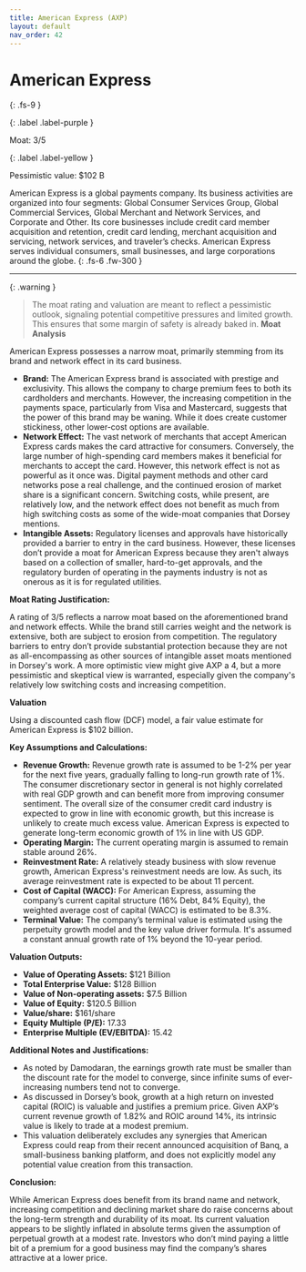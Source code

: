 ```yaml
---
title: American Express (AXP)
layout: default
nav_order: 42
---
```


# American Express
{: .fs-9 }

{: .label .label-purple }

Moat: 3/5

{: .label .label-yellow }

Pessimistic value: $102 B

American Express is a global payments company. Its business activities are organized into four segments: Global Consumer Services Group, Global Commercial Services, Global Merchant and Network Services, and Corporate and Other. Its core businesses include credit card member acquisition and retention, credit card lending, merchant acquisition and servicing, network services, and traveler’s checks.  American Express serves individual consumers, small businesses, and large corporations around the globe.
{: .fs-6 .fw-300 }

---

{: .warning } 
>The moat rating and valuation are meant to reflect a pessimistic outlook, signaling potential competitive pressures and limited growth. This ensures that some margin of safety is already baked in.
**Moat Analysis**

American Express possesses a narrow moat, primarily stemming from its brand and network effect in its card business.

* **Brand:** The American Express brand is associated with prestige and exclusivity. This allows the company to charge premium fees to both its cardholders and merchants. However, the increasing competition in the payments space, particularly from Visa and Mastercard, suggests that the power of this brand may be waning.  While it does create customer stickiness, other lower-cost options are available.
* **Network Effect:**  The vast network of merchants that accept American Express cards makes the card attractive for consumers. Conversely, the large number of high-spending card members makes it beneficial for merchants to accept the card. However, this network effect is not as powerful as it once was.  Digital payment methods and other card networks pose a real challenge, and the continued erosion of market share is a significant concern. Switching costs, while present, are relatively low, and the network effect does not benefit as much from high switching costs as some of the wide-moat companies that Dorsey mentions.
* **Intangible Assets:** Regulatory licenses and approvals have historically provided a barrier to entry in the card business.  However, these licenses don’t provide a moat for American Express because they aren't always based on a collection of smaller, hard-to-get approvals, and the regulatory burden of operating in the payments industry is not as onerous as it is for regulated utilities.

**Moat Rating Justification:**

A rating of 3/5 reflects a narrow moat based on the aforementioned brand and network effects. While the brand still carries weight and the network is extensive, both are subject to erosion from competition.  The regulatory barriers to entry don’t provide substantial protection because they are not as all-encompassing as other sources of intangible asset moats mentioned in Dorsey's work. A more optimistic view might give AXP a 4, but a more pessimistic and skeptical view is warranted, especially given the company's relatively low switching costs and increasing competition.


**Valuation**

Using a discounted cash flow (DCF) model, a fair value estimate for American Express is $102 billion.

**Key Assumptions and Calculations:**

* **Revenue Growth:**  Revenue growth rate is assumed to be 1-2% per year for the next five years, gradually falling to long-run growth rate of 1%. The consumer discretionary sector in general is not highly correlated with real GDP growth and can benefit more from improving consumer sentiment. The overall size of the consumer credit card industry is expected to grow in line with economic growth, but this increase is unlikely to create much excess value. American Express is expected to generate long-term economic growth of 1% in line with US GDP.
* **Operating Margin:**  The current operating margin is assumed to remain stable around 26%.
* **Reinvestment Rate:**  A relatively steady business with slow revenue growth, American Express's reinvestment needs are low. As such, its average reinvestment rate is expected to be about 11 percent.
* **Cost of Capital (WACC):**  For American Express, assuming the company’s current capital structure (16% Debt, 84% Equity), the weighted average cost of capital (WACC) is estimated to be 8.3%.
* **Terminal Value:** The company’s terminal value is estimated using the perpetuity growth model and the key value driver formula. It's assumed a constant annual growth rate of 1% beyond the 10-year period.

**Valuation Outputs:**

* **Value of Operating Assets:** $121 Billion
* **Total Enterprise Value:** $128 Billion
* **Value of Non-operating assets:** $7.5 Billion
* **Value of Equity:** $120.5 Billion
* **Value/share:** $161/share
* **Equity Multiple (P/E):** 17.33
* **Enterprise Multiple (EV/EBITDA):** 15.42

**Additional Notes and Justifications:**

* As noted by Damodaran, the earnings growth rate must be smaller than the discount rate for the model to converge, since infinite sums of ever-increasing numbers tend not to converge.
* As discussed in Dorsey’s book, growth at a high return on invested capital (ROIC) is valuable and justifies a premium price. Given AXP’s current revenue growth of 1.82% and ROIC around 14%, its intrinsic value is likely to trade at a modest premium.
* This valuation deliberately excludes any synergies that American Express could reap from their recent announced acquisition of Banq, a small-business banking platform, and does not explicitly model any potential value creation from this transaction.



**Conclusion:**

While American Express does benefit from its brand name and network, increasing competition and declining market share do raise concerns about the long-term strength and durability of its moat. Its current valuation appears to be slightly inflated in absolute terms given the assumption of perpetual growth at a modest rate. Investors who don’t mind paying a little bit of a premium for a good business may find the company’s shares attractive at a lower price.
